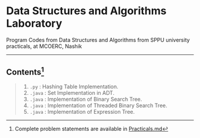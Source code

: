 
# Data Structures and Algorithms Laboratory

Program Codes from Data Structures and Algorithms from SPPU university practicals, at MCOERC, Nashik

---

## Contents[^1]

>1. `.py` : Hashing Table Implementation.
>2. `.java` : Set Implementation in ADT.
>3. `.java` : Implementation of Binary Search Tree.
>4. `.java` : Implementation of Threaded Binary Search Tree.
>5. `.java` : Implementation of Expression Tree.

[^1]: Complete problem statements are available in [Practicals.md](/Practicals.md)
